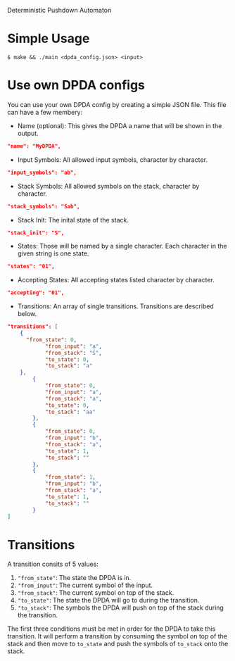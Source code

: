 Deterministic Pushdown Automaton

# Simple Usage
```
$ make && ./main <dpda_config.json> <input>
```

# Use own DPDA configs
You can use your own DPDA config by creating a simple JSON file. This file can have a few membery:

- Name (optional): This gives the DPDA a name that will be shown in the output.
```json
"name": "MyDPDA",
```
- Input Symbols: All allowed input symbols, character by character.
```json
"input_symbols": "ab",
```
- Stack Symbols: All allowed symbols on the stack, character by character.
```json
"stack_symbols": "Sab",
```
- Stack Init: The inital state of the stack.
```json
"stack_init": "S",
```
- States: Those will be named by a single character. Each character in the given string is one state.
```json
"states": "01",
```
- Accepting States: All accepting states listed character by character.
```json
"accepting": "01",
```
- Transitions: An array of single transitions. Transitions are described below.
```json
"transitions": [
    {
      "from_state": 0,
			"from_input": "a",
			"from_stack": "S",
			"to_state": 0,
			"to_stack": "a"
    },
		{
			"from_state": 0,
			"from_input": "a",
			"from_stack": "a",
			"to_state": 0,
			"to_stack": "aa"
		},
		{
			"from_state": 0,
			"from_input": "b",
			"from_stack": "a",
			"to_state": 1,
			"to_stack": ""
		},
		{
			"from_state": 1,
			"from_input": "b",
			"from_stack": "a",
			"to_state": 1,
			"to_stack": ""
		}
]
```

# Transitions
A transition consits of 5 values:

1. `"from_state"`: The state the DPDA is in.
2. `"from_input"`: The current symbol of the input.
3. `"from_stack"`: The current symbol on top of the stack.
4. `"to_state"`: The state the DPDA will go to during the transition.
5. `"to_stack"`: The symbols the DPDA will push on top of the stack during the transition.

The first three conditions must be met in order for the DPDA to take this transition.
It will perform a transition by consuming the symbol on top of the stack and then move to `to_state` and push the symbols of
`to_stack` onto the stack.
